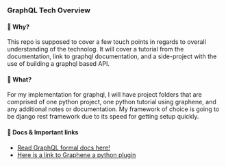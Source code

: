 ### GraphQL Tech Overview

#### 🧠 Why? 

This repo is supposed to cover a few touch points in regards to overall understanding of the technolog. It will cover a tutorial from the documentation, link to graphql documentation, and a side-project with the use of building a graphql based API. 


#### 🦄 What? 

For my implementation for graphql, I will have project folders that are comprised of one python project, one python tutorial using graphene, and any additional notes or documentation. My framework of choice is going to be django rest framework due to its speed for getting setup quickly. 


#### 🧃 Docs & Important links

- [Read GraphQL formal docs here!](https://graphql.org/learn/)
- [Here is a link to Graphene a python plugin](https://docs.graphene-python.org/en/latest/quickstart/#introduction)